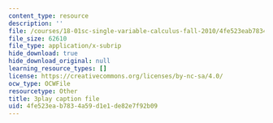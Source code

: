 ```yaml
---
content_type: resource
description: ''
file: /courses/18-01sc-single-variable-calculus-fall-2010/4fe523eab7834a59d1e1de82e7f92b09_XRkgBWbWvg4.srt
file_size: 62610
file_type: application/x-subrip
hide_download: true
hide_download_original: null
learning_resource_types: []
license: https://creativecommons.org/licenses/by-nc-sa/4.0/
ocw_type: OCWFile
resourcetype: Other
title: 3play caption file
uid: 4fe523ea-b783-4a59-d1e1-de82e7f92b09
---
```

